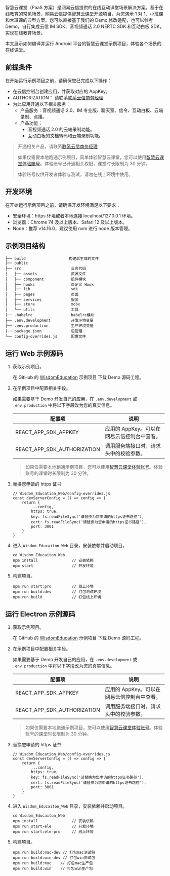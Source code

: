 智慧云课堂（PaaS 方案）是网易云信提供的在线互动课堂场景解决方案。基于在线教育的常见场景，网易云信提供智慧云课堂开源项目，为您演示 1 对 1、小班课和大班课的典型方案。您可以直接基于我们的 Demo 修改适配，也可以参考 Demo，自行集成云信 IM SDK、音视频通话 2.0 NERTC SDK 和互动白板 SDK，实现在线教育场景。

本文展示如何编译并运行 Android 平台的智慧云课堂示例项目，体验各个场景的在线课堂。

## 前提条件

在开始运行示例项目之前，请确保您已完成以下操作：

- 在云信控制台创建应用，并获取对应的 AppKey。
- AUTHORIZATION： 请联系[联系云信商务经理](https://yunxin.163.com/bizQQWPA.html)
- 为此应用开通以下相关服务：
  - 产品服务：音视频通话 2.0、IM 专业版、聊天室、信令、互动白板、云端录制、点播。
  - 产品功能：
    - 音视频通话 2.0 的云端录制功能。
    - 互动白板的文档转码和云端录制功能。

> 开通相关产品，请联系[联系云信商务经理](https://yunxin.163.com/bizQQWPA.html)
>
> 如果仅需要本地跑通示例项目，简单体验智慧云课堂，您可以使用[智慧云课堂体验账号](https://github.com/netease-kit/WisdomEducation/tree/main/Wisdom_Education_Docs/智慧云课堂体验账号.md)。体验账号已开通相关权限，课堂时长限制为 30 分钟。
>
> 体验账号仅供开发者体验与测试，请勿在线上环境中使用。

## 开发环境

在开始运行示例项目之前，请确保开发环境满足以下要求：

- 安全环境：https 环境或者本地连接 localhost/127.0.0.1 环境。
- 浏览器：Chrome 74 及以上版本、Safari 12 及以上版本。
- Node：推荐 v14.16.0，建议使用 nvm 进行 node 版本管理。

## 示例项目结构

```
├── build                   构建后生成的文件
├── public
├── src                      业务代码
│   ├── assets               资源文件
│   ├── component            组件模块
│   ├── hooks                自定义 Hook
│   ├── lib                  sdk
│   ├── pages                页面
│   ├── services             服务
│   ├── store                mobx
│   └── utils                工具
├── .babelrc                 babelrc模块
├── .env.development         开发环境变量
├── .env.production          生产环境变量
├── package.json             包管理
└── config-overrides.js      配置文件
```

## 运行 Web 示例源码

1. 获取示例项目。

   在 GitHub 的 [WisdomEducation](https://github.com/netease-kit/WisdomEducation) 示例项目 下载 Demo 源码工程。

2. 在示例项目中配置相关字段。

   如果需要基于 Demo 开发自己的应用，在 `.env.development` 或 `.env.production` 中将以下字段改为您的真实信息。

   | 配置项                      | 说明                                        |
   | --------------------------- | ------------------------------------------- |
   | REACT_APP_SDK_APPKEY        | 应用的 AppKey。可以在网易云信控制台中查看。 |
   | REACT_APP_SDK_AUTHORIZATION | 调用服务端接口时，请求头中的校验参数。      |

   > 如果仅需要本地跑通示例项目，您可以使用[智慧云课堂体验账号](https://github.com/netease-kit/WisdomEducation/tree/main/Wisdom_Education_Docs/智慧云课堂体验账号.md)。体验账号的课堂时长限制为 30 分钟。

3. 替换您申请的 https 证书

   ```
   // Wisdom_Education_Web/config-overrides.js
   const devServerConfig = () => config => {
       return {
           ...config,
           https: true,
           key: fs.readFileSync('请替换为您申请的https证书路径'),
           cert: fs.readFileSync('请替换为您申请的https证书路径'),
           port: 3001
       }
   }
   ```

4. 进入 `Wisdom_Educaiton_Web` 目录，安装依赖并启动项目。

   ```
   cd Wisdom_Educaiton_Web
   npm install               // 安装依赖
   npm start                 // 开发环境
   ```

5. 构建项目。

   ```
   npm run start:pro         // 线上环境
   npm run build:dev         // 打包测试环境
   npm run build             // 打包线上环境
   ```

## 运行 Electron 示例源码

1. 获取示例项目。

   在 GitHub 的 [WisdomEducation](https://github.com/netease-kit/WisdomEducation) 示例项目 下载 Demo 源码工程。

2. 在示例项目中配置相关字段。

   如果需要基于 Demo 开发自己的应用，在 `.env.development` 或 `.env.production` 中将以下字段改为您的真实信息。

   | 配置项                      | 说明                                        |
   | --------------------------- | ------------------------------------------- |
   | REACT_APP_SDK_APPKEY        | 应用的 AppKey。可以在网易云信控制台中查看。 |
   | REACT_APP_SDK_AUTHORIZATION | 调用服务端接口时，请求头中的校验参数。      |

   > 如果仅需要本地跑通示例项目，您可以使用[智慧云课堂体验账号](https://github.com/netease-kit/WisdomEducation/tree/main/Wisdom_Education_Docs/智慧云课堂体验账号.md)。体验账号的课堂时长限制为 30 分钟。

3. 替换您申请的 https 证书

   ```
   // Wisdom_Education_Web/config-overrides.js
   const devServerConfig = () => config => {
       return {
           ...config,
           https: true,
           key: fs.readFileSync('请替换为您申请的https证书路径'),
           cert: fs.readFileSync('请替换为您申请的https证书路径'),
           port: 3001
       }
   }
   ```

4. 进入 `Wisdom_Educaiton_Web` 目录，安装依赖并启动项目。

   ```
   cd Wisdom_Educaiton_Web
   npm install               // 安装依赖
   npm run start-ele         // 开发环境
   npm run start:ele-pro     // 线上环境
   ```

5. 构建项目。

   ```
   npm run build:mac-dev // 打包mac测试包
   npm run build:win-dev // 打包win测试包
   npm run build:mac    // 打包mac生产包
   npm run build:win    // 打包win生产包
   ```
